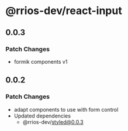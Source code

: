 # @rrios-dev/react-input

## 0.0.3

### Patch Changes

- formik components v1

## 0.0.2

### Patch Changes

- adapt components to use with form control
- Updated dependencies
  - @rrios-dev/styled@0.0.3
